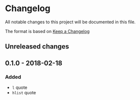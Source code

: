 # Changelog
All notable changes to this project will be documented in this file.

The format is based on [Keep a Changelog](http://keepachangelog.com/en/1.0.0/)

## Unreleased changes


## 0.1.0 - 2018-02-18
### Added
- `l` quote
- `hlist` quote